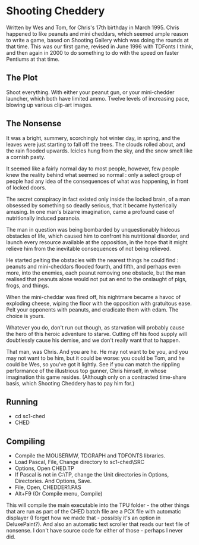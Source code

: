 # Shooting Cheddery

Written by Wes and Tom, for Chris's 17th birthday in March 1995. Chris
happened to like peanuts and mini cheddars, which seemed ample reason to
write a game, based on Shooting Gallery which was doing the rounds at
that time. This was our first game, revised in June 1996 with TDFonts I think, and then again
in 2000 to do something to do with the speed on faster Pentiums at that time.

## The Plot

Shoot everything. With either your peanut gun, or your mini-chedder
launcher, which both have limited ammo. Twelve levels of increasing pace, blowing
up various clip-art images.

## The Nonsense

It was a bright, summery, scorchingly hot winter day, in spring, and the
leaves were just starting to fall off the trees. The clouds rolled about, and
the rain flooded upwards. Icicles hung from the sky, and the snow smelt
like a cornish pasty.

It seemed like a fairly normal day to most people, however, few people knew
the reality behind what seemed so normal : only a select group of people had
any idea of the consequences of what was happening, in front of locked doors.

The secret conspiracy in fact existed only inside the locked brain, of a
man obsessed by something so deadly serious, that it became hysterically
amusing. In one man's bizarre imagination, came a profound case of
nutritionally induced paranoia. 

The man in question was being bombarded by unquestionably hideous obstacles
of life, which caused him to confront his nutritional disorder, and launch
every resource available at the opposition, in the hope that it might relieve
him from the inevitable consequences of not being relieved.

He started pelting the obstacles with the nearest things he could find : 
peanuts and mini-cheddars flooded fourth, and fifth, and perhaps even more,
into the enemies, each peanut removing one obstacle, but the man realised that
peanuts alone would not put an end to the onslaught of pigs, frogs, and things.

When the mini-cheddar was fired off, his nightmare became a havoc of exploding
cheese, wiping the floor with the opposition with gratuitous ease. Pelt your
opponents with peanuts, and eradicate them with edam. The choice is yours. 

Whatever you do, don't run out though, as starvation will probably cause the
hero of this heroic adventure to starve. Cutting off his food supply will
doubtlessly cause his demise, and we don't really want that to happen.

That man, was Chris. And you are he. He may not want to be you, and you may
not want to be him, but it could be worse: you could be Tom, and he could be 
Wes, so you've got it lightly. See if you can match the rippling performance of
the illustrious top gunner, Chris himself, in whose imagination this game
resides. (Although only on a contracted time-share basis, which Shooting
Cheddery has to pay him for.)

## Running

* cd sc1-ched
* CHED

## Compiling

* Compile the MOUSERMW, TDGRAPH and TDFONTS libraries.
* Load Pascal, File, Change directory to sc1-ched\SRC
* Options, Open CHED.TP
* If Pascal is not in C:\TP, change the Unit directories in Options, Directories. And Options, Save.
* File, Open, CHEDDER1.PAS
* Alt+F9 (Or Compile menu, Compile)

This will compile the main executable into the TPU folder - the other things 
that are run as part of the CHED batch file are a PCX file with automatic 
displayer (I forget how we made that - possibly it's an option in 
DeluxePaint?). And also an automatic text scroller that reads our text 
file of nonsense. I don't have source code for either of those - perhaps I
never did.

